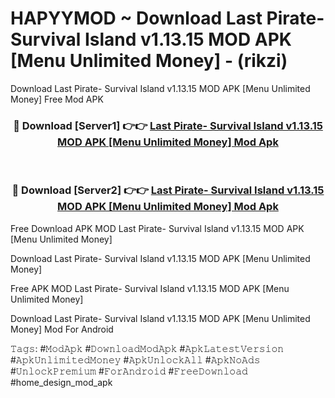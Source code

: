 # HAPYYMOD ~ Download Last Pirate- Survival Island v1.13.15 MOD APK [Menu Unlimited Money] - (rikzi)
Download Last Pirate- Survival Island v1.13.15 MOD APK [Menu Unlimited Money] Free Mod APK

<div align="center">
<h3>🔴 Download [Server1] 👉👉 <a href="https://apk-comot.site?title=Last_Pirate-_Survival_Island_v1.13.15_MOD_APK_[Menu_Unlimited_Money]">Last Pirate- Survival Island v1.13.15 MOD APK [Menu Unlimited Money] Mod Apk</a></h3><br>

<h3>🔴 Download [Server2] 👉👉 <a href="https://apk-comot.site?title=Last_Pirate-_Survival_Island_v1.13.15_MOD_APK_[Menu_Unlimited_Money]">Last Pirate- Survival Island v1.13.15 MOD APK [Menu Unlimited Money] Mod Apk</a></h3>
</div>


Free Download APK MOD Last Pirate- Survival Island v1.13.15 MOD APK [Menu Unlimited Money]

Download Last Pirate- Survival Island v1.13.15 MOD APK [Menu Unlimited Money] 

Free APK MOD Last Pirate- Survival Island v1.13.15 MOD APK [Menu Unlimited Money] 

Download Last Pirate- Survival Island v1.13.15 MOD APK [Menu Unlimited Money] Mod For Android

𝚃𝚊𝚐𝚜: #𝙼𝚘𝚍𝙰𝚙𝚔 #𝙳𝚘𝚠𝚗𝚕𝚘𝚊𝚍𝙼𝚘𝚍𝙰𝚙𝚔 #𝙰𝚙𝚔𝙻𝚊𝚝𝚎𝚜𝚝𝚅𝚎𝚛𝚜𝚒𝚘𝚗 #𝙰𝚙𝚔𝚄𝚗𝚕𝚒𝚖𝚒𝚝𝚎𝚍𝙼𝚘𝚗𝚎𝚢 #𝙰𝚙𝚔𝚄𝚗𝚕𝚘𝚌𝚔𝙰𝚕𝚕 #𝙰𝚙𝚔𝙽𝚘𝙰𝚍𝚜 #𝚄𝚗𝚕𝚘𝚌𝚔𝙿𝚛𝚎𝚖𝚒𝚞𝚖 #𝙵𝚘𝚛𝙰𝚗𝚍𝚛𝚘𝚒𝚍 #𝙵𝚛𝚎𝚎𝙳𝚘𝚠𝚗𝚕𝚘𝚊𝚍 #home_design_mod_apk
